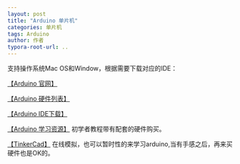 ```yaml
---
layout: post
title: "Arduino 单片机"
categories: 单片机
tags: Arduino
author: 作者
typora-root-url: ..
---
```



支持操作系统Mac OS和Window，根据需要下载对应的IDE：

[【Arduino 官网】](https://www.arduino.cc)

[【Arduino 硬件列表】](https://www.arduino.cc/en/hardware/)

[【Arduino IDE下载】](https://docs.arduino.cc/software/ide/)

[【Arduino 学习资源】](https://mc.dfrobot.com.cn/featured/arduino) 初学者教程带有配套的硬件购买。

[【TinkerCad】](https://www.tinkercad.com/) 在线模拟，也可以暂时性的来学习arduino,当有手感之后，再来买硬件也是OK的。